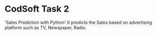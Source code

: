# CodSoft Task 2

'Sales Prediction with Python'
It predicts the Sales based on advertising platform such as TV, Newspaper, Radio.
